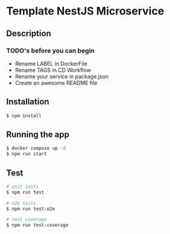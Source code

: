 # Template NestJS Microservice

## Description

### TODO's before you can begin

- Rename LABEL in DockerFile
- Rename TAGS in CD Workflow
- Rename your service in package.json
- Create an awesome README file

## Installation

```bash
$ npm install
```

## Running the app

```bash
$ docker compose up -d
$ npm run start
```

## Test

```bash
# unit tests
$ npm run test

# e2e tests
$ npm run test:e2e

# test coverage
$ npm run test:coverage
```
